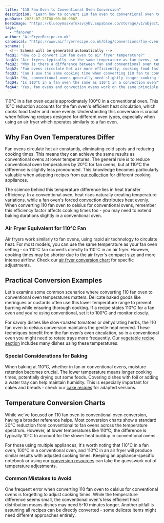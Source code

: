 ```yaml
---
title: "110 Fan Oven to Conventional Oven Conversion"
description: "Learn how to convert 110 fan oven to conventional oven temps for perfect baking every time. Get air fryer equivalents too!"
pubDate: 2025-07-23T00:00:00.000Z
heroImage: "https://klueoymssxwfnxsvcyhv.supabase.co/storage/v1/object/public/Shmucket/110-fan-oven-to-conventional-oven-conversion.png"
tags:
  - "fanoven"
author: "AirFryerRecipe.co.uk"
canonical: "https://www.airfryerrecipe.co.uk/blog/conversions/fan-oven-to-conventional-oven/110-fan-oven-to-conventional-oven-conversion"
schema: |
  <!-- Schema will be generated automatically -->
faqQ1: "How do I convert 110 fan oven to air fryer temperature?"
faqA1: "Air fryers typically use the same temperature as fan ovens, so 110°C fan converts directly to 110°C in an air fryer. However, cooking times are usually shorter due to the air fryer's more intense airflow."
faqQ2: "Why is there a difference between fan and conventional oven temperatures?"
faqA2: "Fan ovens circulate hot air more efficiently, cooking food faster at lower temperatures. Conventional ovens rely on natural heat circulation, requiring slightly higher temperatures to achieve similar results."
faqQ3: "Can I use the same cooking time when converting 110 fan to conventional oven?"
faqA3: "No, conventional ovens generally need slightly longer cooking times at the converted temperature. Start checking your food 5-10 minutes before the fan oven recipe suggests."
faqQ4: "Is 110°C in a fan oven the same as 110°C in a convection oven?"
faqA4: "Yes, fan ovens and convection ovens work on the same principle of forced air circulation. The terms are often used interchangeably, especially in recipes."
---
```

<p>110°C in a fan oven equals approximately 100°C in a conventional oven. This 10°C reduction accounts for the fan oven's efficient heat circulation, which cooks food faster and more evenly. Understanding this conversion is crucial when following recipes designed for different oven types, especially when using an air fryer which operates similarly to a fan oven.</p>

<h2>Why Fan Oven Temperatures Differ</h2>
<p>Fan ovens circulate hot air constantly, eliminating cold spots and reducing cooking times. This means they can achieve the same results as conventional ovens at lower temperatures. The general rule is to reduce conventional oven temperatures by 20°C for fan ovens, but at 110°C the difference is slightly less pronounced. This knowledge becomes particularly valuable when adapting recipes from <a href=https://www.airfryerrecipe.co.uk/recipes>our collection</a> for different cooking appliances.</p>

<p>The science behind this temperature difference lies in heat transfer efficiency. In a conventional oven, heat rises naturally creating temperature variations, while a fan oven's forced convection distributes heat evenly. When converting 110 fan oven to celsius for conventional ovens, remember this efficiency factor affects cooking times too - you may need to extend baking durations slightly in a conventional oven.</p>

<h3>Air Fryer Equivalent for 110°C Fan</h3>
<p>Air fryers work similarly to fan ovens, using rapid air technology to circulate heat. For most models, you can use the same temperature as your fan oven setting - so 110°C fan converts directly to 110°C in an air fryer. However, cooking times may be shorter due to the air fryer's compact size and more intense airflow. Check our <a href=https://www.airfryerrecipe.co.uk/air-fryer-conversion-chart>air fryer conversion chart</a> for specific adjustments.</p>

<h2>Practical Conversion Examples</h2>
<p>Let's examine some common scenarios where converting 110 fan oven to conventional oven temperatures matters. Delicate baked goods like meringues or custards often use this lower temperature range to prevent burning while ensuring thorough cooking. If a recipe states 110°C for a fan oven and you're using conventional, set it to 100°C and monitor closely.</p>

<p>For savory dishes like slow-roasted tomatoes or dehydrating herbs, the 110 fan oven to celsius conversion maintains the gentle heat needed. These techniques benefit from the fan oven's even circulation, so in a conventional oven you might need to rotate trays more frequently. Our <a href=https://www.airfryerrecipe.co.uk/recipe-category/vegetables>vegetable recipe section</a> includes many dishes using these temperatures.</p>

<h3>Special Considerations for Baking</h3>
<p>When baking at 110°C, whether in fan or conventional ovens, moisture retention becomes crucial. The lower temperature means longer cooking times, potentially drying out some foods. Covering dishes with foil or adding a water tray can help maintain humidity. This is especially important for cakes and breads - check our <a href=https://www.airfryerrecipe.co.uk/recipe-category/cakes>cake recipes</a> for adapted versions.</p>

<h2>Temperature Conversion Charts</h2>
<p>While we've focused on 110 fan oven to conventional oven conversion, having a broader reference helps. Most conversion charts show a standard 20°C reduction from conventional to fan ovens across the temperature spectrum. However, at lower temperatures like 110°C, the difference is typically 10°C to account for the slower heat buildup in conventional ovens.</p>

<p>For those using multiple appliances, it's worth noting that 110°C in a fan oven, 100°C in a conventional oven, and 110°C in an air fryer will produce similar results with adjusted cooking times. Keeping an appliance-specific notebook or using our <a href=https://www.airfryerrecipe.co.uk>conversion resources</a> can take the guesswork out of temperature adjustments.</p>

<h3>Common Mistakes to Avoid</h3>
<p>One frequent error when converting 110 fan oven to celsius for conventional ovens is forgetting to adjust cooking times. While the temperature difference seems small, the conventional oven's less efficient heat distribution means dishes may need 5-10 minutes longer. Another pitfall is assuming all recipes can be directly converted - some delicate items might need different approaches entirely.</p>
